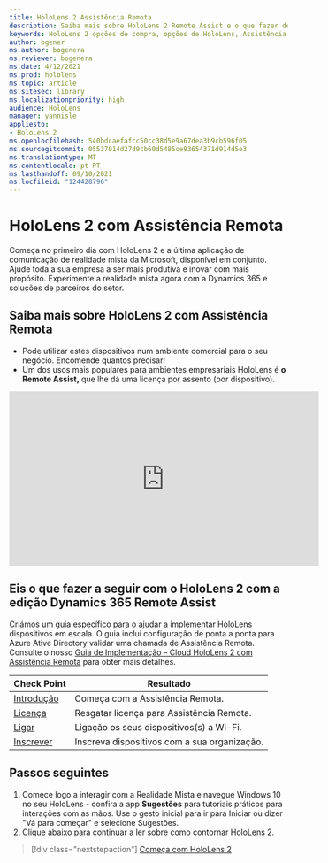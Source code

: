```yaml
---
title: HoloLens 2 Assistência Remota
description: Saiba mais sobre HoloLens 2 Remote Assist e o que fazer depois de obter um dos seus.
keywords: HoloLens 2 opções de compra, opções de HoloLens, Assistência Remota
author: bgener
ms.author: bogenera
ms.reviewer: bogenera
ms.date: 4/12/2021
ms.prod: hololens
ms.topic: article
ms.sitesec: library
ms.localizationpriority: high
audience: HoloLens
manager: yannisle
appliesto:
- HoloLens 2
ms.openlocfilehash: 540bdcaefafcc50cc38d5e9a67dea3b9cb596f05
ms.sourcegitcommit: 05537014d27d9cb60d5485ce93654371d914d5e3
ms.translationtype: MT
ms.contentlocale: pt-PT
ms.lasthandoff: 09/10/2021
ms.locfileid: "124428796"
---
```

# <a name="hololens-2-with-remote-assist"></a>HoloLens 2 com Assistência Remota

Começa no primeiro dia com HoloLens 2 e a última aplicação de comunicação de realidade mista da Microsoft, disponível em conjunto. Ajude toda a sua empresa a ser mais produtiva e inovar com mais propósito. Experimente a realidade mista agora com a Dynamics 365 e soluções de parceiros do setor.

## <a name="learn-about-hololens-2-with-remote-assist"></a>Saiba mais sobre HoloLens 2 com Assistência Remota
- Pode utilizar estes dispositivos num ambiente comercial para o seu negócio. Encomende quantos precisar!
- Um dos usos mais populares para ambientes empresariais HoloLens é **o Remote Assist,** que lhe dá uma licença por assento (por dispositivo).

<iframe width="560" height="315" src="https://www.youtube.com/embed/d3YT8j0yYl0" frameborder="0" allow="accelerometer; autoplay; clipboard-write; encrypted-media; gyroscope; picture-in-picture" allowfullscreen></iframe>

## <a name="heres-what-to-do-next-with-the-hololens-2-with-dynamics-365-remote-assist-edition"></a>Eis o que fazer a seguir com o HoloLens 2 com a edição Dynamics 365 Remote Assist

Criámos um guia específico para o ajudar a implementar HoloLens dispositivos em escala. O guia inclui configuração de ponta a ponta para Azure Ative Directory validar uma chamada de Assistência Remota. Consulte o nosso [Guia de Implementação – Cloud HoloLens 2 com Assistência Remota](hololens2-cloud-connected-overview.md) para obter mais detalhes.

| Check Point  | Resultado                                |
|-------------|----------------------------------------|
| [Introdução](/dynamics365/mixed-reality/remote-assist/overview-hololens) | Começa com a Assistência Remota.        |
| [Licença](/dynamics365/mixed-reality/remote-assist/deploy-remote-assist#add-and-assign-licenses)     | Resgatar licença para Assistência Remota.      |
| [Ligar](/hololens/hololens-network)     | Ligação os seus dispositivos(s) a Wi-Fi.       |
| [Inscrever](/hololens/hololens-enroll-mdm)      | Inscreva dispositivos com a sua organização. |

## <a name="next-steps"></a>Passos seguintes

1. Comece logo a interagir com a Realidade Mista e navegue Windows 10 no seu HoloLens - confira a app **Sugestões** para tutoriais práticos para interações com as mãos. Use o gesto inicial para ir para Iniciar ou dizer "Vá para começar" e selecione Sugestões.
1. Clique abaixo para continuar a ler sobre como contornar HoloLens 2.

> [!div class="nextstepaction"]
> [Começa com HoloLens 2](hololens2-basic-usage.md)
